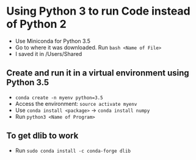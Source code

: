 # Using Python 3 to run Code instead of Python 2

* Use Miniconda for Python 3.5
* Go to where it was downloaded. Run `bash <Name of File>`
* I saved it in /Users/Shared


## Create and run it in a virtual environment using Python 3.5
* `conda create -n myenv python=3.5`
* Access the environment: `source activate myenv`
* Use `conda install <package>` -> `conda install numpy`
* Run `python3 <Name of Program>`


## To get dlib to work
* Run `sudo conda install -c conda-forge dlib`
